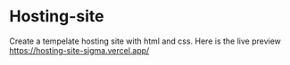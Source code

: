 # Hosting-site
Create a tempelate hosting site with html and css. Here is the live preview https://hosting-site-sigma.vercel.app/
